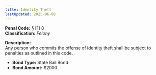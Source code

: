 ```yaml
---
title: Identity Theft
lastUpdated: 2025-06-08
---
```


**Penal Code:** § [1] 8  
**Classification:** *Felony*

**Description:**  
Any person who commits the offense of identity theft shall be subject to penalties as outlined in this code.

- **Bond Type:** State Bail Bond  
- **Bond Amount:** $2000

